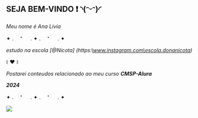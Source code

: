 ## SEJA BEM-VINDO ❗ ◝(ᵔᵕᵔ)◜

_Meu nome é Ana Livia_

✦ . 　⁺ 　 . ✦ . 　⁺ 　 . ✦

_estudo na escola [@Nicota] (https:\www.instagram.com\escola.donanicota)_

꒰ ♥️ ꒱

_Postarei conteudos relacionado ao meu curso **CMSP-Alura**_

_**2024**_

✦ . 　⁺ 　 . ✦ . 　⁺ 　 . ✦


![](https://media1.tenor.com/m/MoAIaTkS4TEAAAAC/gif.gif)
